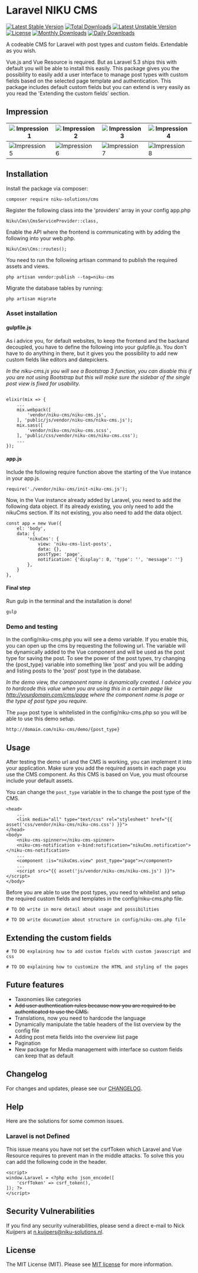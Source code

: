 # Laravel NIKU CMS

[![Latest Stable Version](https://poser.pugx.org/niku-solutions/cms/v/stable)](https://packagist.org/packages/niku-solutions/cms)
[![Total Downloads](https://poser.pugx.org/niku-solutions/cms/downloads)](https://packagist.org/packages/niku-solutions/cms)
[![Latest Unstable Version](https://poser.pugx.org/niku-solutions/cms/v/unstable)](https://packagist.org/packages/niku-solutions/cms)
[![License](https://poser.pugx.org/niku-solutions/cms/license)](https://packagist.org/packages/niku-solutions/cms)
[![Monthly Downloads](https://poser.pugx.org/niku-solutions/cms/d/monthly)](https://packagist.org/packages/niku-solutions/cms)
[![Daily Downloads](https://poser.pugx.org/niku-solutions/cms/d/daily)](https://packagist.org/packages/niku-solutions/cms)

A codeable CMS for Laravel with post types and custom fields. Extendable as you wish.

Vue.js and Vue Resource is required. But as Laravel 5.3 ships this with default you will be able to install this easily.
This package gives you the possibility to easily add a user interface to manage post types with custom fields based on the
selected page template and authentication. This package includes default custom fields
but you can extend is very easily as you read the 'Extending the custom fields' section.

## Impression

| ![Impression 1](https://niku-solutions.nl/laravel-niku-cms/impression1.png)  | ![Impression 2](https://niku-solutions.nl/laravel-niku-cms/impression2.png)  | ![Impression 3](https://niku-solutions.nl/laravel-niku-cms/impression3.png)  | ![Impression 4](https://niku-solutions.nl/laravel-niku-cms/impression4.png)  |
| ------------- | ------------- | ------------- | ------------- |
| ![Impression 5](https://niku-solutions.nl/laravel-niku-cms/impression5.png)  | ![Impression 6](https://niku-solutions.nl/laravel-niku-cms/impression6.png)  | ![Impression 7](https://niku-solutions.nl/laravel-niku-cms/impression7.png)  | ![Impression 8](https://niku-solutions.nl/laravel-niku-cms/impression8.png)  |

## Installation

Install the package via composer:

```
composer require niku-solutions/cms
```

Register the following class into the 'providers' array in your config app.php

```
Niku\Cms\CmsServiceProvider::class,
```

Enable the API where the frontend is communicating with by adding the following into your web.php.

```
Niku\Cms\Cms::routes();
```

You need to run the following artisan command to publish the required assets and views.

```
php artisan vendor:publish --tag=niku-cms
```

Migrate the database tables by running:

```
php artisan migrate
```

### Asset installation

#### gulpfile.js

As i advice you, for default websites, to keep the frontend and the backand decoupled, you have to define the following into your gulpfile.js.
You don't have to do anything in there, but it gives you the possibility to add new custom fields like editors and datepickers.

*In the niku-cms.js you will see a Bootstrap 3 function, you can disable this if you are not using Bootstrap but this will make sure the
sidebar of the single post view is fixed for usability.*

```

elixir(mix => {
	...
	mix.webpack([
	    'vendor/niku-cms/niku-cms.js',
	], 'public/js/vendor/niku-cms/niku-cms.js');
	mix.sass([
	    'vendor/niku-cms/niku-cms.scss',
	], 'public/css/vendor/niku-cms/niku-cms.css');
	...
});
```

#### app.js

Include the following require function above the starting of the Vue instance in your app.js.

```
require('./vendor/niku-cms/init-niku-cms.js');
```

Now, in the Vue instance already added by Laravel, you need to add the following data object. If its already existing,
you only need to add the nikuCms section. If its not existing, you also need to add the data object.

```
const app = new Vue({
	el: 'body',
	data: {
	    'nikuCms': {
	        view: 'niku-cms-list-posts',
	        data: {},
	        postType: 'page',
	        notification: {'display': 0, 'type': '', 'message': ''}
	    },
    }
},
```

#### Final step

Run gulp in the terminal and the installation is done!

```
gulp
```

### Demo and testing

In the config/niku-cms.php you will see a demo variable. If you enable this, you can open up the cms by requesting the following url. The variable will be dynamically added
to the Vue component and will be used as the post type for saving the post. To see the power of the post types, try changing the {post_type} variable into something like
'post' and you will be adding and listing posts to the 'post' post type in the database.

*In the demo view, the component name is dynamically created. I advice you to hardcode this value when you are using this in a
certain page like http://yourdomain.com/cms/page where the component name is page or the type of post type you require.*

The `page` post type is whitelisted in the config/niku-cms.php so you will be able to use this demo setup.

```
http://domain.com/niku-cms/demo/{post_type}
```

## Usage

After testing the demo url and the CMS is working, you can implement it into your application. Make sure you add
the required assets in each page you use the CMS component. As this CMS is based on Vue, you must ofcourse include
your default assets.

You can change the `post_type` variable in the <compontent> to change the post type of the CMS.

```
<head>
	...
	<link media="all" type="text/css" rel="stylesheet" href="{{ asset('css/vendor/niku-cms/niku-cms.css') }}">
</head>
<body>
	<niku-cms-spinner></niku-cms-spinner>
	<niku-cms-notification v-bind:notification="nikuCms.notification"></niku-cms-notification>
	...
	<component :is="nikuCms.view" post_type="page"></component>
	...
	<script src="{{ asset('js/vendor/niku-cms/niku-cms.js') }}"></script>
</body>
```

Before you are able to use the post types, you need to whitelist and setup the required custom fields and templates in the config/niku-cms.php file.

`# TO DO write in more detail about usage and possibilities`

`# TO DO write documation about structure in config/niku-cms.php file`

## Extending the custom fields

`# TO DO explaining how to add custom fields with custom javascript and css`

`# TO DO explaining how to customize the HTML and styling of the pages`

## Future features
* Taxonomies like categories
* ~~Add user authentication rules because now you are required to be authenticated to use the CMS.~~
* Translations, now you need to hardcode the language
* Dynamically manipulate the table headers of the list overview by the config file
* Adding post meta fields into the overview list page
* Pagination
* New package for Media management with interface so custom fields can keep that as default

## Changelog

For changes and updates, please see our [CHANGELOG](CHANGELOG.md).

## Help

Here are the solutions for some common issues.

### Laravel is not Defined

This issue means you have not set the csrfToken which Laravel and Vue Resource requires to prevent man in the middle attacks.
To solve this you can add the following code in the header.

```
<script>
window.Laravel = <?php echo json_encode([
    'csrfToken' => csrf_token(),
]); ?>
</script>
```

## Security Vulnerabilities

If you find any security vulnerabilities, please send a direct e-mail to Nick Kuijpers at n.kuijpers@niku-solutions.nl.

## License

The MIT License (MIT). Please see [MIT license](http://opensource.org/licenses/MIT) for more information.
